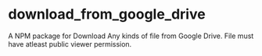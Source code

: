 # download_from_google_drive
A NPM package for Download Any kinds of file from Google Drive. File must have atleast public viewer permission.
